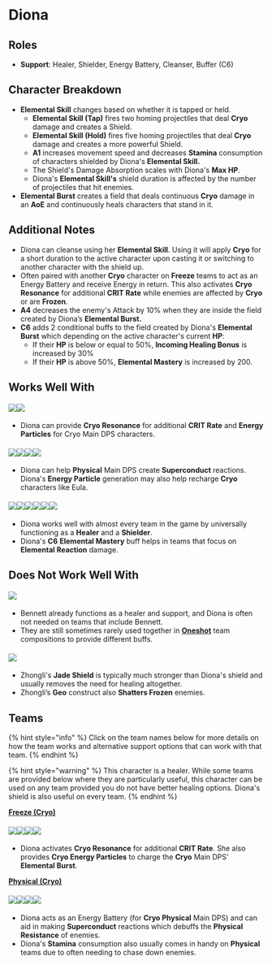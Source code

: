 # Diona

## Roles

* **Support**: Healer, Shielder, Energy Battery, Cleanser, Buffer (C6)

## **Character Breakdown**

* **Elemental Skill** changes based on whether it is tapped or held.
  * **Elemental Skill (Tap)** fires two homing projectiles that deal **Cryo** damage and creates a Shield.
  * **Elemental Skill (Hold)** fires five homing projectiles that deal **Cryo** damage and creates a more powerful Shield.
  * **A1** increases movement speed and decreases **Stamina** consumption of characters shielded by Diona's **Elemental Skill.**
  * The Shield's Damage Absorption scales with Diona's **Max HP**.
  * Diona's **Elemental Skill's** shield duration is affected by the number of projectiles that hit enemies.
* **Elemental Burst** creates a field that deals continuous **Cryo** damage in an **AoE** and continuously heals characters that stand in it.

## **Additional Notes**

* Diona can cleanse using her **Elemental Skill**. Using it will apply **Cryo** for a short duration to the active character upon casting it or switching to another character with the shield up.
* Often paired with another **Cryo** character on **Freeze** teams to act as an Energy Battery and receive Energy in return. This also activates **Cryo Resonance** for additional **CRIT Rate** while enemies are affected by **Cryo** or are **Frozen**.
* **A4** decreases the enemy's Attack by 10% when they are inside the field created by Diona’s **Elemental Burst.**
* **C6** adds 2 conditional buffs to the field created by Diona's **Elemental Burst** which depending on the active character's current **HP**:
  * If their **HP** is below or equal to 50%, **Incoming Healing Bonus** is increased by 30%
  * If their **HP** is above 50%, **Elemental Mastery** is increased by 200.

## **Works Well With**

#### ![](../../.gitbook/assets/UI\_AvatarIcon\_Ayaka.png)![](../../.gitbook/assets/UI\_AvatarIcon\_Ganyu.png)

* Diona can provide **Cryo Resonance** for additional **CRIT Rate** and **Energy Particles** for Cryo Main DPS characters.

#### ![](../../.gitbook/assets/UI\_AvatarIcon\_Razor.png)![](../../.gitbook/assets/UI\_AvatarIcon\_Eula.png)![](../../.gitbook/assets/UI\_AvatarIcon\_Keqing.png)![](../../.gitbook/assets/UI\_AvatarIcon\_Xinyan.png)

* Diona can help **Physical** Main DPS create **Superconduct** reactions. Diona's **Energy Particle** generation may also help recharge **Cryo** characters like Eula.

#### ![](../../.gitbook/assets/Element\_Anemo.webp)![](../../.gitbook/assets/Element\_Cryo.webp)![](../../.gitbook/assets/Element\_Electro.webp)![](../../.gitbook/assets/Element\_Geo.webp)![](../../.gitbook/assets/Element\_Hydro.webp)![](../../.gitbook/assets/Element\_Pyro.webp)

* Diona works well with almost every team in the game by universally functioning as a **Healer** and a **Shielder**.
* Diona's **C6** **Elemental Mastery** buff helps in teams that focus on **Elemental Reaction** damage.

## **Does Not Work Well With**

#### ![](../../.gitbook/assets/UI\_AvatarIcon\_Bennett.png)

* Bennett already functions as a healer and support, and Diona is often not needed on teams that include Bennett.
* They are still sometimes rarely used together in [**Oneshot**](../../teams/oneshot.md) team compositions to provide different buffs.

#### ![](../../.gitbook/assets/UI\_AvatarIcon\_Zhongli.png)

* Zhongli's **Jade Shield** is typically much stronger than Diona's shield and usually removes the need for healing altogether.
* Zhongli’s **Geo** construct also **Shatters Frozen** enemies.

## Teams

{% hint style="info" %}
Click on the team names below for more details on how the team works and alternative support options that can work with that team.
{% endhint %}

{% hint style="warning" %}
This character is a healer. While some teams are provided below where they are particularly useful, this character can be used on any team provided you do not have better healing options. Diona's shield is also useful on every team.
{% endhint %}

[**Freeze (Cryo)**](../../teams/freeze.md)

#### ![](../../.gitbook/assets/UI\_AvatarIcon\_Ayaka.png)![](../../.gitbook/assets/UI\_AvatarIcon\_Mona.png)![](../../.gitbook/assets/UI\_AvatarIcon\_Kazuha.png)![](../../.gitbook/assets/UI\_AvatarIcon\_Diona.png)

* Diona activates **Cryo Resonance** for additional **CRIT Rate**. She also provides **Cryo Energy Particles** to charge the **Cryo** Main DPS' **Elemental Burst**.

[**Physical (Cryo)**](../../teams/physical.md)

#### ![](../../.gitbook/assets/UI\_AvatarIcon\_Eula.png)![](../../.gitbook/assets/UI\_AvatarIcon\_Shougun.png)![](../../.gitbook/assets/UI\_AvatarIcon\_Rosaria.png)![](../../.gitbook/assets/UI\_AvatarIcon\_Diona.png)

* Diona acts as an Energy Battery (for **Cryo Physical** Main DPS) and can aid in making **Superconduct** reactions which debuffs the **Physical Resistance** of enemies.
* Diona's **Stamina** consumption also usually comes in handy on **Physical** teams due to often needing to chase down enemies.
